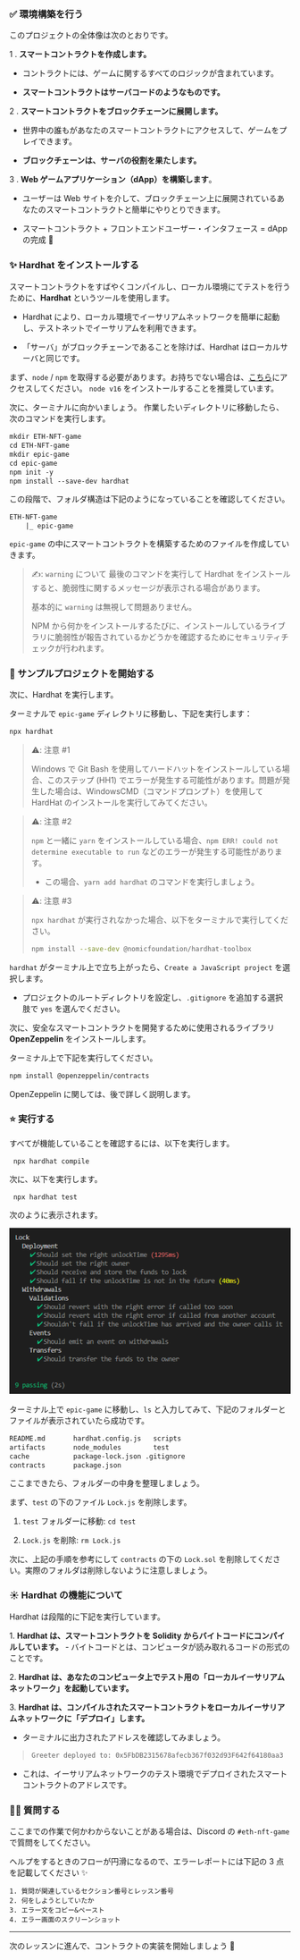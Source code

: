 ### ✅ 環境構築を行う

このプロジェクトの全体像は次のとおりです。

1 \. **スマートコントラクトを作成します。**

- コントラクトには、ゲームに関するすべてのロジックが含まれています。

- **スマートコントラクトはサーバコードのようなものです。**

2 \. **スマートコントラクトをブロックチェーンに展開します。**

- 世界中の誰もがあなたのスマートコントラクトにアクセスして、ゲームをプレイできます。

- **ブロックチェーンは、サーバの役割を果たします。**

3 \. **Web ゲームアプリケーション（dApp）を構築します**。

- ユーザーは Web サイトを介して、ブロックチェーン上に展開されているあなたのスマートコントラクトと簡単にやりとりできます。

- スマートコントラクト + フロントエンドユーザー・インタフェース = dApp の完成 🎉

### ✨ Hardhat をインストールする

スマートコントラクトをすばやくコンパイルし、ローカル環境にてテストを行うために、**Hardhat** というツールを使用します。

- Hardhat により、ローカル環境でイーサリアムネットワークを簡単に起動し、テストネットでイーサリアムを利用できます。

- 「サーバ」がブロックチェーンであることを除けば、Hardhat はローカルサーバと同じです。

まず、`node` / `npm` を取得する必要があります。お持ちでない場合は、[こちら](https://hardhat.org/tutorial/setting-up-the-environment.html)にアクセスしてください。
`node v16` をインストールすることを推奨しています。

次に、ターミナルに向かいましょう。
作業したいディレクトリに移動したら、次のコマンドを実行します。

```
mkdir ETH-NFT-game
cd ETH-NFT-game
mkdir epic-game
cd epic-game
npm init -y
npm install --save-dev hardhat
```

この段階で、フォルダ構造は下記のようになっていることを確認してください。

```
ETH-NFT-game
	|_ epic-game
```

`epic-game` の中にスマートコントラクトを構築するためのファイルを作成していきます。

> ✍️: `warning` について
> 最後のコマンドを実行して Hardhat をインストールすると、脆弱性に関するメッセージが表示される場合があります。
>
> 基本的に `warning` は無視して問題ありません。
>
> NPM から何かをインストールするたびに、インストールしているライブラリに脆弱性が報告されているかどうかを確認するためにセキュリティチェックが行われます。

### 👏 サンプルプロジェクトを開始する

次に、Hardhat を実行します。

ターミナルで `epic-game` ディレクトリに移動し、下記を実行します：

```bash
npx hardhat
```

> ⚠️: 注意 #1
>
> Windows で Git Bash を使用してハードハットをインストールしている場合、このステップ (HH1) でエラーが発生する可能性があります。問題が発生した場合は、WindowsCMD（コマンドプロンプト）を使用して HardHat のインストールを実行してみてください。

> ⚠️: 注意 #2
>
> `npm` と一緒に `yarn` をインストールしている場合、`npm ERR! could not determine executable to run` などのエラーが発生する可能性があります。
>
> - この場合、`yarn add hardhat` のコマンドを実行しましょう。

> ⚠️: 注意 #3
>
> `npx hardhat` が実行されなかった場合、以下をターミナルで実行してください。
>
> ```bash
> npm install --save-dev @nomicfoundation/hardhat-toolbox
> ```

`hardhat` がターミナル上で立ち上がったら、`Create a JavaScript project` を選択します。

- プロジェクトのルートディレクトリを設定し、`.gitignore` を追加する選択肢で `yes` を選んでください。

次に、安全なスマートコントラクトを開発するために使用されるライブラリ **OpenZeppelin** をインストールします。

ターミナル上で下記を実行してください。

```bash
npm install @openzeppelin/contracts
```

OpenZeppelin に関しては、後で詳しく説明します。

### ⭐️ 実行する

すべてが機能していることを確認するには、以下を実行します。

```
 npx hardhat compile
```

次に、以下を実行します。

```
 npx hardhat test
```

次のように表示されます。

![](/public/images/ETH-NFT-Game/section-1/1_1_2.png)

ターミナル上で `epic-game` に移動し、`ls` と入力してみて、下記のフォルダーとファイルが表示されていたら成功です。

```
README.md		hardhat.config.js	scripts
artifacts		node_modules		test
cache			package-lock.json .gitignore
contracts		package.json
```

ここまできたら、フォルダーの中身を整理しましょう。

まず、`test` の下のファイル `Lock.js` を削除します。

1. `test` フォルダーに移動: `cd test`

2. `Lock.js` を削除: `rm Lock.js`

次に、上記の手順を参考にして `contracts` の下の `Lock.sol` を削除してください。実際のフォルダは削除しないように注意しましょう。


### ☀️ Hardhat の機能について

Hardhat は段階的に下記を実行しています。

1\. **Hardhat は、スマートコントラクトを Solidity からバイトコードにコンパイルしています。** - バイトコードとは、コンピュータが読み取れるコードの形式のことです。

2\. **Hardhat は、あなたのコンピュータ上でテスト用の「ローカルイーサリアムネットワーク」を起動しています。**

3\. **Hardhat は、コンパイルされたスマートコントラクトをローカルイーサリアムネットワークに「デプロイ」します。**

- ターミナルに出力されたアドレスを確認してみましょう。

> ```bash
> Greeter deployed to: 0x5FbDB2315678afecb367f032d93F642f64180aa3
> ```

- これは、イーサリアムネットワークのテスト環境でデプロイされたスマートコントラクトのアドレスです。

### 🙋‍♂️ 質問する

ここまでの作業で何かわからないことがある場合は、Discord の `#eth-nft-game` で質問をしてください。

ヘルプをするときのフローが円滑になるので、エラーレポートには下記の 3 点を記載してください ✨

```
1. 質問が関連しているセクション番号とレッスン番号
2. 何をしようとしていたか
3. エラー文をコピー&ペースト
4. エラー画面のスクリーンショット
```

---

次のレッスンに進んで、コントラクトの実装を開始しましょう 🎉
